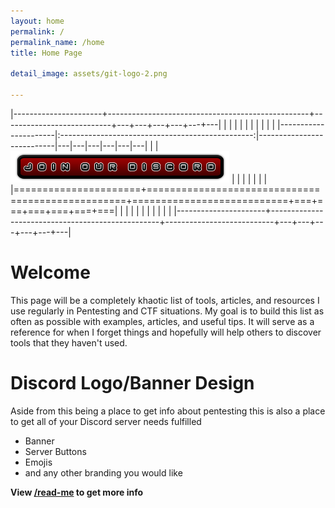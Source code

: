 ```yaml
---
layout: home
permalink: /
permalink_name: /home
title: Home Page

detail_image: assets/git-logo-2.png

---
```


|----------------------+--------------------------------------------------+---------------------------+---+---+---+---+---+---|
|                      |					                              |                           |   |   |   |   |   |   |
|----------------------|:------------------------------------------------:|---------------------------|---|---|---|---|---|---|
|                      | [![Discord Invite](assets/Discord-Bnt-3.png)](https://discord.gg/bJMRK96)    |   |   |   |   |   |   |
|======================+==================================================+===========================+===+===+===+===+===+===|
|                      |                                                  |                           |   |   |   |   |   |   |
|----------------------+--------------------------------------------------+---------------------------+---+---+---+---+---+---|

# Welcome

This page will be a completely khaotic list of tools, articles, and resources I use regularly in Pentesting and CTF situations. My goal is to build this list as often as possible with examples, articles, and useful tips. It will serve as a reference for when I forget things and hopefully will help others to discover tools that they haven't used.


# Discord Logo/Banner Design

Aside from this being a place to get info about pentesting this is also a place to get all of your Discord server needs fulfilled 

* Banner
* Server Buttons
* Emojis
* and any other branding you would like

**View [/read-me](read-me) to get more info**
